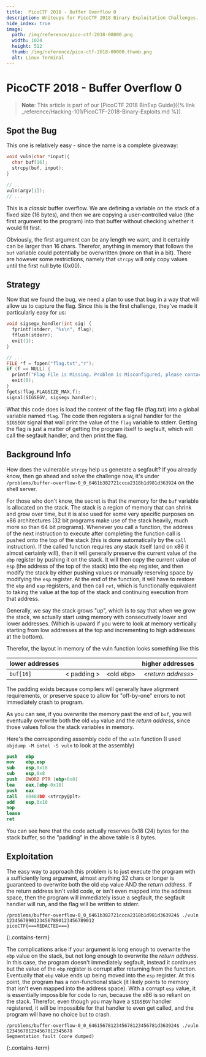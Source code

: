 ```yaml
---
title:  PicoCTF 2018 - Buffer Overflow 0
description: Writeups for PicoCTF 2018 Binary Exploitation Challenges.
hide_index: true
image:
  path: /img/reference/pico-ctf-2018-00000.png
  width: 1024
  height: 512
  thumb: /img/reference/pico-ctf-2018-00000.thumb.png
  alt: Linux Terminal
---
```


# PicoCTF 2018 - Buffer Overflow 0

> **Note**: This article is part of our [PicoCTF 2018 BinExp Guide]({% link _reference/Hacking-101/PicoCTF-2018-Binary-Exploits.md %}).

## Spot the Bug

This one is relatively easy - since the name is a complete giveaway:

```c
void vuln(char *input){
  char buf[16];
  strcpy(buf, input);
}

// ...
vuln(argv[1]);
// ...
```

This is a *classic* buffer overflow. We are defining a variable on the stack of a fixed size (16 bytes), and then we are copying a user-controlled value (the first argument to the program) into that buffer without checking whether it would fit first.

Obviously, the first argument can be any length we want, and it certainly can be larger than 16 chars.  Therefor, anything in memory that follows the `buf` variable could potentially be overwritten (more on that in a bit). There are however some restrictions, namely that `strcpy` will only copy values until the first null byte (0x00).

## Strategy

Now that we found the bug, we need a plan to use that bug in a way that will allow us to capture the flag. Since this is the first challenge, they've made it particularly easy for us:

```c
void sigsegv_handler(int sig) {
  fprintf(stderr, "%s\n", flag);
  fflush(stderr);
  exit(1);
}

// ...
FILE *f = fopen("flag.txt","r");
if (f == NULL) {
  printf("Flag File is Missing. Problem is Misconfigured, please contact an Admin if you are running this on the shell server.\n");
  exit(0);
}
fgets(flag,FLAGSIZE_MAX,f);
signal(SIGSEGV, sigsegv_handler);
```

What this code does is load the content of the flag file (flag.txt) into a global variable named `flag`. The code then registers a signal handler for the `SIGSEGV` signal that wall print the value of the `flag` variable to stderr. Getting the flag is just a matter of getting the program itself to segfault, which will call the segfault handler, and then print the flag.

## Background Info

How does the vulnerable `strcpy` help us generate a segfault? If you already know, then go ahead and solve the challenge now, it's under `/problems/buffer-overflow-0_0_6461b382721ccca2318b1d981d363924` on the shell server.

For those who don't know, the secret is that the memory for the `buf` variable is allocated on the stack. The stack is a region of memory that can shrink and grow over time, but it is also used for some very specific purposes on x86 architectures (32 bit programs make use of the stack heavily, much more so than 64 bit programs). Whenever you call a function, the address of the next instruction to execute after completing the function call is pushed onto the top of the stack (this is done automatically by the `call` instruction). If the called function requires any stack itself (and on x86 it almost certainly will), then it will generally preserve the current value of the `ebp` register by pushing it on the stack. It will then copy the current value of `esp` (the address of the top of the stack) into the `ebp` register, and then modify the stack by either pushing values or manually reserving space by modifying the `esp` register. At the end of the function, it will have to restore the `ebp` and `esp` registers, and then call `ret`, which is functionally equivalent to taking the value at the top of the stack and continuing execution from that address.

Generally, we say the stack grows "up", which is to say that when we grow the stack, we actually start using memory with consecutively lower and lower addresses. (Which is upward if you were to look at memory vertically starting from low addresses at the top and incrementing to high addresses at the bottom).

Therefor, the layout in memory of the vuln function looks something like this

| lower addresses | | | higher addresses |
| --- | --- | --- | ---: |
| `buf[16]` | &lt; padding &gt; | &lt;old ebp&gt; | &lt;*return address*&gt; |

The padding exists because compilers will generally have alignment requirements, or preserve space to allow for "off-by-one" errors to not immediately crash to program.

As you can see, if you overwrite the memory past the end of `buf`, you will eventually overwrite both the old `ebp` value and the *return address*, since those values follow the stack variables in memory.

Here's the corresponding assembly code of the `vuln` function (I used `objdump -M intel -S vuln` to look at the assembly)

```nasm
push   ebp
mov    ebp,esp
sub    esp,0x18
sub    esp,0x8
push   DWORD PTR [ebp+0x8]
lea    eax,[ebp-0x18]
push   eax
call   80484b0 <strcpy@plt>
add    esp,0x10
nop
leave  
ret
 ```

You can see here that the code actually reserves 0x18 (24) bytes for the stack buffer, so the "padding" in the above table is 8 bytes.

## Exploitation

The easy way to approach this problem is to just execute the program with a sufficiently long argument, almost anything 32 chars or longer is guaranteed to overwrite both the old `ebp` value AND the *return address*. If the return address isn't valid code, or isn't even mapped into the address space, then the program will immediately issue a segfault, the segfault handler will run, and the flag will be written to stderr.

```
/problems/buffer-overflow-0_0_6461b382721ccca2318b1d981d363924$ ./vuln 12345678901234567890123456789012
picoCTF{===REDACTED===}
```
{:.contains-term}

The complications arise if your argument is long enough to overwrite the `ebp` value on the stack, but not long enough to overwrite the *return address*. In this case, the program doesn't immediately segfault, instead it continues but the value of the `ebp` register is corrupt after returning from the function. Eventually that `ebp` value ends up being moved into the `esp` register. At this point, the program has a non-functional stack (it likely points to memory that isn't even mapped into the address space). With a corrupt `esp` value, it is essentially impossible for code to run, because the x86 is so reliant on the stack. Therefor, even though you may have a `SIGSEGV` handler registered, it will be impossible for that handler to even get called, and the program will have no choice but to crash.

```
/problems/buffer-overflow-0_0_6461567812345678123456781d363924$ ./vuln 123456781234567812345678
Segmentation fault (core dumped)
```
{:.contains-term}